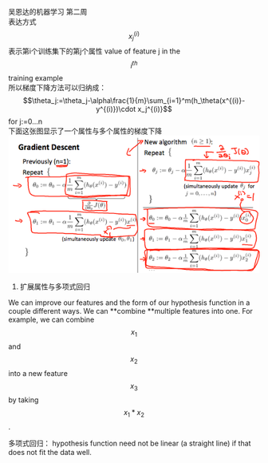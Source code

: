 吴恩达的机器学习 第二周  
表达方式  $$x_j^{(i)}$$表示第i个训练集下的第j个属性 value of feature j in the $$i^{th}$$ training example  
所以梯度下降方法可以归纳成：  
$$\theta_j:=\theta_j-\alpha\frac{1}{m}\sum_{i=1}^m(h_\theta(x^{(i)}-y^{(i)})\cdot x_j^{(i)}$$ for j:=0...n  
下面这张图显示了一个属性与多个属性的梯度下降  
![](5.png)

1. 扩展属性与多项式回归

We can improve our features and the form of our hypothesis function in a couple different ways.
We can **combine **multiple features into one. For example, we can combine $$x_1$$​and $$x_2$$ ​into a new feature $$x_3$$ ​by taking $$x_1*x_2$$​.

多项式回归：
hypothesis function need not be linear (a straight line) if that does not fit the data well.
